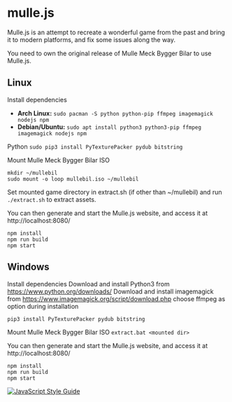 # mulle.js

Mulle.js is an attempt to recreate a wonderful game from the past and bring it to modern platforms, and fix some issues along the way.

You need to own the original release of Mulle Meck Bygger Bilar to use Mulle.js.

## Linux
Install dependencies
* **Arch Linux:** `sudo pacman -S python python-pip ffmpeg imagemagick nodejs npm`
* **Debian/Ubuntu:** `sudo apt install python3 python3-pip ffmpeg imagemagick nodejs npm`

Python
`sudo pip3 install PyTexturePacker pydub bitstring`

Mount Mulle Meck Bygger Bilar ISO
```
mkdir ~/mullebil
sudo mount -o loop mullebil.iso ~/mullebil
```

Set mounted game directory in extract.sh (if other than ~/mullebil) and run `./extract.sh` to extract assets.

You can then generate and start the Mulle.js website, and access it at http://localhost:8080/
```
npm install
npm run build
npm start
```

## Windows
Install dependencies
Download and install Python3 from https://www.python.org/downloads/
Download and install imagemagick from https://www.imagemagick.org/script/download.php choose ffmpeg as option during installation

`pip3 install PyTexturePacker pydub bitstring`

Mount Mulle Meck Bygger Bilar ISO
`extract.bat <mounted dir>`

You can then generate and start the Mulle.js website, and access it at http://localhost:8080/
```
npm install
npm run build
npm start
```
[![JavaScript Style Guide](https://cdn.rawgit.com/standard/standard/master/badge.svg)](https://github.com/standard/standard)

